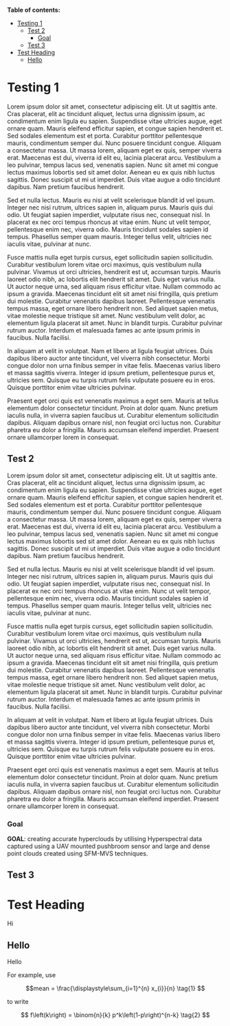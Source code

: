 **Table of contents:**

- [Testing 1](#testing-1)
  - [Test 2](#test-2)
    - [Goal](#goal)
  - [Test 3](#test-3)
- [Test Heading](#test-heading)
  - [Hello](#hello)

# Testing 1

Lorem ipsum dolor sit amet, consectetur adipiscing elit. Ut ut sagittis ante. Cras placerat, elit ac tincidunt aliquet, lectus urna dignissim ipsum, ac condimentum enim ligula eu sapien. Suspendisse vitae ultricies augue, eget ornare quam. Mauris eleifend efficitur sapien, et congue sapien hendrerit et. Sed sodales elementum est et porta. Curabitur porttitor pellentesque mauris, condimentum semper dui. Nunc posuere tincidunt congue. Aliquam a consectetur massa. Ut massa lorem, aliquam eget ex quis, semper viverra erat. Maecenas est dui, viverra id elit eu, lacinia placerat arcu. Vestibulum a leo pulvinar, tempus lacus sed, venenatis sapien. Nunc sit amet mi congue lectus maximus lobortis sed sit amet dolor. Aenean eu ex quis nibh luctus sagittis. Donec suscipit ut mi ut imperdiet. Duis vitae augue a odio tincidunt dapibus. Nam pretium faucibus hendrerit.

Sed et nulla lectus. Mauris eu nisi at velit scelerisque blandit id vel ipsum. Integer nec nisi rutrum, ultrices sapien in, aliquam purus. Mauris quis dui odio. Ut feugiat sapien imperdiet, vulputate risus nec, consequat nisl. In placerat ex nec orci tempus rhoncus at vitae enim. Nunc ut velit tempor, pellentesque enim nec, viverra odio. Mauris tincidunt sodales sapien id tempus. Phasellus semper quam mauris. Integer tellus velit, ultricies nec iaculis vitae, pulvinar at nunc.

Fusce mattis nulla eget turpis cursus, eget sollicitudin sapien sollicitudin. Curabitur vestibulum lorem vitae orci maximus, quis vestibulum nulla pulvinar. Vivamus ut orci ultricies, hendrerit est ut, accumsan turpis. Mauris laoreet odio nibh, ac lobortis elit hendrerit sit amet. Duis eget varius nulla. Ut auctor neque urna, sed aliquam risus efficitur vitae. Nullam commodo ac ipsum a gravida. Maecenas tincidunt elit sit amet nisi fringilla, quis pretium dui molestie. Curabitur venenatis dapibus laoreet. Pellentesque venenatis tempus massa, eget ornare libero hendrerit non. Sed aliquet sapien metus, vitae molestie neque tristique sit amet. Nunc vestibulum velit dolor, ac elementum ligula placerat sit amet. Nunc in blandit turpis. Curabitur pulvinar rutrum auctor. Interdum et malesuada fames ac ante ipsum primis in faucibus. Nulla facilisi.

In aliquam at velit in volutpat. Nam et libero at ligula feugiat ultrices. Duis dapibus libero auctor ante tincidunt, vel viverra nibh consectetur. Morbi congue dolor non urna finibus semper in vitae felis. Maecenas varius libero et massa sagittis viverra. Integer id ipsum pretium, pellentesque purus et, ultricies sem. Quisque eu turpis rutrum felis vulputate posuere eu in eros. Quisque porttitor enim vitae ultricies pulvinar.

Praesent eget orci quis est venenatis maximus a eget sem. Mauris at tellus elementum dolor consectetur tincidunt. Proin at dolor quam. Nunc pretium iaculis nulla, in viverra sapien faucibus ut. Curabitur elementum sollicitudin dapibus. Aliquam dapibus ornare nisl, non feugiat orci luctus non. Curabitur pharetra eu dolor a fringilla. Mauris accumsan eleifend imperdiet. Praesent ornare ullamcorper lorem in consequat.

## Test 2

Lorem ipsum dolor sit amet, consectetur adipiscing elit. Ut ut sagittis ante. Cras placerat, elit ac tincidunt aliquet, lectus urna dignissim ipsum, ac condimentum enim ligula eu sapien. Suspendisse vitae ultricies augue, eget ornare quam. Mauris eleifend efficitur sapien, et congue sapien hendrerit et. Sed sodales elementum est et porta. Curabitur porttitor pellentesque mauris, condimentum semper dui. Nunc posuere tincidunt congue. Aliquam a consectetur massa. Ut massa lorem, aliquam eget ex quis, semper viverra erat. Maecenas est dui, viverra id elit eu, lacinia placerat arcu. Vestibulum a leo pulvinar, tempus lacus sed, venenatis sapien. Nunc sit amet mi congue lectus maximus lobortis sed sit amet dolor. Aenean eu ex quis nibh luctus sagittis. Donec suscipit ut mi ut imperdiet. Duis vitae augue a odio tincidunt dapibus. Nam pretium faucibus hendrerit.

Sed et nulla lectus. Mauris eu nisi at velit scelerisque blandit id vel ipsum. Integer nec nisi rutrum, ultrices sapien in, aliquam purus. Mauris quis dui odio. Ut feugiat sapien imperdiet, vulputate risus nec, consequat nisl. In placerat ex nec orci tempus rhoncus at vitae enim. Nunc ut velit tempor, pellentesque enim nec, viverra odio. Mauris tincidunt sodales sapien id tempus. Phasellus semper quam mauris. Integer tellus velit, ultricies nec iaculis vitae, pulvinar at nunc.

Fusce mattis nulla eget turpis cursus, eget sollicitudin sapien sollicitudin. Curabitur vestibulum lorem vitae orci maximus, quis vestibulum nulla pulvinar. Vivamus ut orci ultricies, hendrerit est ut, accumsan turpis. Mauris laoreet odio nibh, ac lobortis elit hendrerit sit amet. Duis eget varius nulla. Ut auctor neque urna, sed aliquam risus efficitur vitae. Nullam commodo ac ipsum a gravida. Maecenas tincidunt elit sit amet nisi fringilla, quis pretium dui molestie. Curabitur venenatis dapibus laoreet. Pellentesque venenatis tempus massa, eget ornare libero hendrerit non. Sed aliquet sapien metus, vitae molestie neque tristique sit amet. Nunc vestibulum velit dolor, ac elementum ligula placerat sit amet. Nunc in blandit turpis. Curabitur pulvinar rutrum auctor. Interdum et malesuada fames ac ante ipsum primis in faucibus. Nulla facilisi.

In aliquam at velit in volutpat. Nam et libero at ligula feugiat ultrices. Duis dapibus libero auctor ante tincidunt, vel viverra nibh consectetur. Morbi congue dolor non urna finibus semper in vitae felis. Maecenas varius libero et massa sagittis viverra. Integer id ipsum pretium, pellentesque purus et, ultricies sem. Quisque eu turpis rutrum felis vulputate posuere eu in eros. Quisque porttitor enim vitae ultricies pulvinar.

Praesent eget orci quis est venenatis maximus a eget sem. Mauris at tellus elementum dolor consectetur tincidunt. Proin at dolor quam. Nunc pretium iaculis nulla, in viverra sapien faucibus ut. Curabitur elementum sollicitudin dapibus. Aliquam dapibus ornare nisl, non feugiat orci luctus non. Curabitur pharetra eu dolor a fringilla. Mauris accumsan eleifend imperdiet. Praesent ornare ullamcorper lorem in consequat.

### Goal

**GOAL**: creating accurate hyperclouds by utilising Hyperspectral data captured using a UAV mounted pushbroom sensor and large and dense point clouds created using SFM-MVS techniques.

## Test 3

# Test Heading

Hi

## Hello

Hello

For example, use

$$mean = \frac{\displaystyle\sum_{i=1}^{n} x_{i}}{n} \tag{1} $$

to write

$$
  f\left(k\right) = \binom{n}{k} p^k\left(1-p\right)^{n-k}
  \tag{2}
$$

